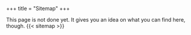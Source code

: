 +++
title = "Sitemap"
+++

This page is not done yet. It gives you an idea on what you can find here, though.
{{< sitemap >}}
